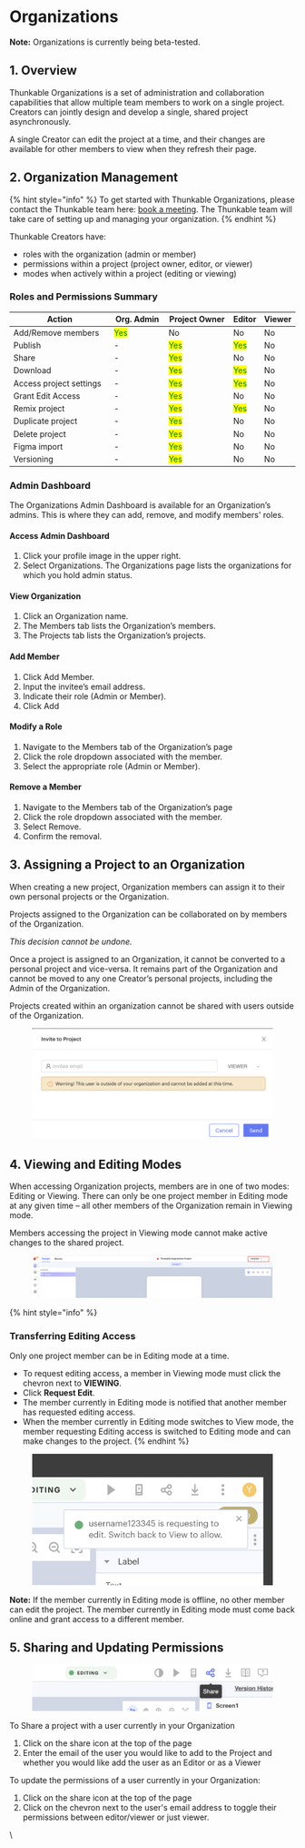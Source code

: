 # Organizations

**Note:** Organizations is currently being beta-tested.

## 1. Overview

Thunkable Organizations is a set of administration and collaboration capabilities that allow multiple team members to work on a single project. Creators can jointly design and develop a single, shared project asynchronously.&#x20;

A single Creator can edit the project at a time, and their changes are available for other members to view when they refresh their page.&#x20;

## 2. Organization Management

{% hint style="info" %}
To get started with Thunkable Organizations, please contact the Thunkable team here: [book a meeting](https://meetings.hubspot.com/bryan-luckyheard/team-pricing-request). The Thunkable team will take care of setting up and managing your organization.&#x20;
{% endhint %}

Thunkable Creators have:&#x20;

* roles with the organization (admin or member)
* permissions within a project (project owner, editor, or viewer)
* modes when actively within a project (editing or viewing)

### Roles and Permissions Summary

<table><thead><tr><th width="237">Action</th><th width="119">Org. Admin</th><th width="149">Project Owner</th><th>Editor</th><th>Viewer</th></tr></thead><tbody><tr><td>Add/Remove members</td><td><mark style="color:green;">Yes</mark></td><td>No</td><td>No</td><td>No</td></tr><tr><td>Publish</td><td>-</td><td><mark style="color:green;">Yes</mark></td><td><mark style="color:green;">Yes</mark></td><td>No</td></tr><tr><td>Share</td><td>-</td><td><mark style="color:green;">Yes</mark></td><td>No</td><td>No</td></tr><tr><td>Download</td><td>-</td><td><mark style="color:green;">Yes</mark></td><td><mark style="color:green;">Yes</mark></td><td>No</td></tr><tr><td>Access project settings</td><td>-</td><td><mark style="color:green;">Yes</mark></td><td><mark style="color:green;">Yes</mark></td><td>No</td></tr><tr><td>Grant Edit Access</td><td>-</td><td><mark style="color:green;">Yes</mark></td><td>No</td><td>No</td></tr><tr><td>Remix project</td><td>-</td><td><mark style="color:green;">Yes</mark></td><td><mark style="color:green;">Yes</mark></td><td>No</td></tr><tr><td>Duplicate project</td><td>-</td><td><mark style="color:green;">Yes</mark></td><td>No</td><td>No</td></tr><tr><td>Delete project</td><td>-</td><td><mark style="color:green;">Yes</mark></td><td>No</td><td>No</td></tr><tr><td>Figma import</td><td>-</td><td><mark style="color:green;">Yes</mark></td><td>No</td><td>No</td></tr><tr><td>Versioning</td><td>-</td><td><mark style="color:green;">Yes</mark></td><td>No</td><td>No</td></tr></tbody></table>

### Admin Dashboard

The Organizations Admin Dashboard is available for an Organization’s admins. This is where they can add, remove, and modify members' roles.

#### Access Admin Dashboard

1. Click your profile image in the upper right.
2. Select Organizations. The Organizations page lists the organizations for which you hold admin status.

#### View Organization

1. Click an Organization name.
2. The Members tab lists the Organization’s members.&#x20;
3. The Projects tab lists the Organization’s projects.

#### Add Member

1. Click Add Member.
2. Input the invitee’s email address.
3. Indicate their role (Admin or Member).&#x20;
4. Click Add

#### Modify a Role

1. Navigate to the Members tab of the Organization’s page&#x20;
2. Click the role dropdown associated with the member.
3. Select the appropriate role (Admin or Member).

#### Remove a Member

1. Navigate to the Members tab of the Organization’s page&#x20;
2. Click the role dropdown associated with the member.
3. Select Remove.
4. Confirm the removal.

## 3. Assigning a Project to an Organization

When creating a new project, Organization members can assign it to their own personal projects or the Organization.&#x20;

Projects assigned to the Organization can be collaborated on by members of the Organization.&#x20;

_This decision cannot be undone._&#x20;

Once a project is assigned to an Organization, it cannot be converted to a personal project and vice-versa. It remains part of the Organization and cannot be moved to any one Creator’s personal projects, including the Admin of the Organization.

Projects created within an organization cannot be shared with users outside of the Organization.

<figure><img src=".gitbook/assets/Screen Shot 2023-01-27 at 4.35.47 PM.png" alt=""><figcaption></figcaption></figure>

## 4. Viewing and Editing Modes

When accessing Organization projects, members are in one of two modes: Editing or Viewing. There can only be one project member in Editing mode at any given time – all other members of the Organization remain in Viewing mode.&#x20;

Members accessing the project in Viewing mode cannot make active changes to the shared project.

<figure><img src=".gitbook/assets/Screenshot 2023-01-04 at 2.39.07 PM.png" alt=""><figcaption></figcaption></figure>

{% hint style="info" %}
### Transferring Editing Access

Only one project member can be in Editing mode at a time.&#x20;

* To request editing access, a member in Viewing mode must click the chevron next to **VIEWING**.
* Click **Request Edit**.
* The member currently in Editing mode is notified that another member has requested editing access.
* When the member currently in Editing mode switches to View mode, the member requesting Editing access is switched to Editing mode and can make changes to the project.
{% endhint %}

<div align="left">

<figure><img src=".gitbook/assets/unnamed.png" alt=""><figcaption></figcaption></figure>

</div>

**Note:** If the member currently in Editing mode is offline, no other member can edit the project. The member currently in Editing mode must come back online and grant access to a different member.\
&#x20;

## 5. Sharing and Updating Permissions

<figure><img src=".gitbook/assets/Screen Shot 2023-01-27 at 4.34.38 PM.png" alt=""><figcaption></figcaption></figure>

To Share a project with a user currently in your Organization

1. Click on the share icon at the top of the page
2. Enter the email of the user you would like to add to the Project and whether you would like add the user as an Editor or as a Viewer

To update the permissions of a user currently in your Organization:

1. Click on the share icon at the top of the page
2. Click on the chevron next to the user's email address to toggle their permissions between editor/viewer  or just viewer.



\
